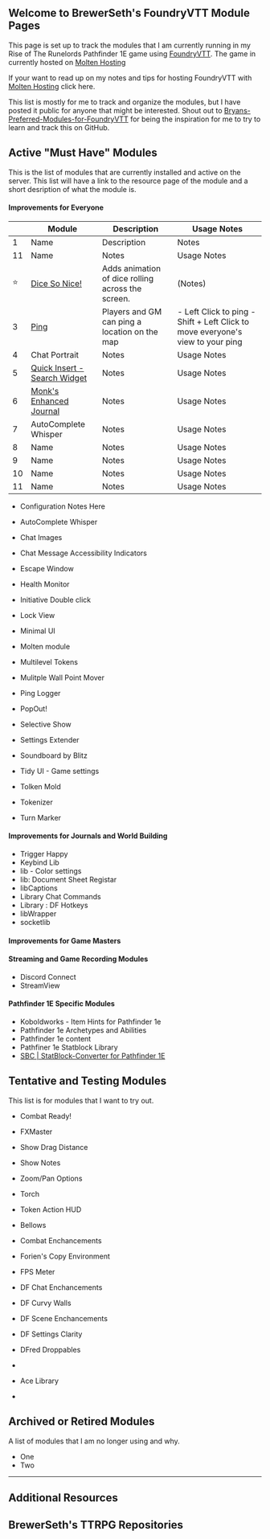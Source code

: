 ## Welcome to BrewerSeth's FoundryVTT Module Pages

This page is set up to track the modules that I am currently running in my Rise of The Runelords Pathfinder 1E game using [FoundryVTT](https://foundryvtt.com/). The game in currently hosted on [Molten Hosting](https://moltenhosting.com/)

If your want to read up on my notes and tips for hosting FoundryVTT with [Molten Hosting](https://moltenhosting.com/) click here.

This list is mostly for me to track and organize the modules, but I have posted it public for anyone that might be interested. Shout out to [Bryans-Preferred-Modules-for-FoundryVTT](https://github.com/bryancasler/Bryans-Preferred-Modules-for-FoundryVTT) for being the inspiration for me to try to learn and track this on GitHub.

## Active "Must Have" Modules

This is the list of modules that are currently installed and active on the server. This list will have a link to the resource page of the module and a short desription of what the module is.

#### Improvements for Everyone

| | Module | Description | Usage Notes  |
| - | - | - | - |
| 1 | Name | Description | Notes |
| 11 | Name | Notes | Usage Notes |
| :star: | [Dice So Nice!](https://foundryvtt.com/packages/dice-so-nice) | Adds animation of dice rolling across the screen. | (Notes) |
| 3 | [Ping](https://foundryvtt.com/packages/pings/) | Players and GM can ping a location on the map | - Left Click to ping - Shift + Left Click to move everyone's view to your ping |
| 4 | Chat Portrait | Notes | Usage Notes |
| 5 | [Quick Insert - Search Widget](https://foundryvtt.com/packages/quick-insert) | Notes | Usage Notes |
| 6 | [Monk's Enhanced Journal](https://github.com/ironmonk88/monks-enhanced-journal) | Notes | Usage Notes |
| 7 | AutoComplete Whisper | Notes | Usage Notes |
| 8 | Name | Notes | Usage Notes |
| 9 | Name | Notes | Usage Notes |
| 10 | Name | Notes | Usage Notes |
| 11 | Name | Notes | Usage Notes |

 - Configuration Notes Here

- AutoComplete Whisper
- Chat Images
- Chat Message Accessibility Indicators
- Escape Window
- Health Monitor
- Initiative Double click
- Lock View
- Minimal UI
- Molten module
- Multilevel Tokens
- Mulitple Wall Point Mover
- Ping Logger
- PopOut!
- Selective Show
- Settings Extender
- Soundboard by Blitz

- Tidy UI - Game settings
- Tolken Mold
- Tokenizer
- Turn Marker

#### Improvements for Journals and World Building

- Trigger Happy
- Keybind Lib
- lib - Color settings
- lib: Document Sheet Registar
- libCaptions
- Library Chat Commands
- Library : DF Hotkeys
- libWrapper
- socketlib


#### Improvements for Game Masters

#### Streaming and Game Recording Modules
- Discord Connect
- StreamView

#### Pathfinder 1E Specific Modules
- Koboldworks - Item Hints for Pathfinder 1e
- Pathfinder 1e Archetypes and Abilities
- Pathfinder 1e content
- Pathfiner 1e Statblock Library
- [SBC | StatBlock-Converter for Pathfinder 1E](https://github.com/Lavaeolous/PF1-StatBlock-Converter-Module)



## Tentative and Testing Modules

This list is for modules that I want to try out.

- Combat Ready!
- FXMaster
- Show Drag Distance
- Show Notes
- Zoom/Pan Options
- Torch
- Token Action HUD

- Bellows
- Combat Enchancements
- Forien's Copy Environment
- FPS Meter

- DF Chat Enchancements
- DF Curvy Walls
- DF Scene Enchancements
- DF Settings Clarity
- DFred Droppables
-

- Ace Library
-

## Archived or Retired Modules

A list of modules that I am no longer using and why.

- One
- Two
-----------

## Additional Resources


## BrewerSeth's TTRPG Repositories
<!--
Whenever you commit to this repository, GitHub Pages will run [Jekyll](https://jekyllrb.com/) to rebuild the pages in your site, from the content in your Markdown files.

### Markdown

Markdown is a lightweight and easy-to-use syntax for styling your writing. It includes conventions for

```markdown
Syntax highlighted code block

# Header 1
## Header 2
### Header 3

- Bulleted
- List

1. Numbered
2. List

**Bold** and _Italic_ and `Code` text

[Link](url) and ![Image](src)
```

For more details see [Basic writing and formatting syntax](https://docs.github.com/en/github/writing-on-github/getting-started-with-writing-and-formatting-on-github/basic-writing-and-formatting-syntax).

### Jekyll Themes

Your Pages site will use the layout and styles from the Jekyll theme you have selected in your [repository settings](https://github.com/BrewerSeth/FoundryVTT-Modules/settings/pages). The name of this theme is saved in the Jekyll `_config.yml` configuration file.

### Support or Contact

Having trouble with Pages? Check out our [documentation](https://docs.github.com/categories/github-pages-basics/) or [contact support](https://support.github.com/contact) and we’ll help you sort it out.

-->
